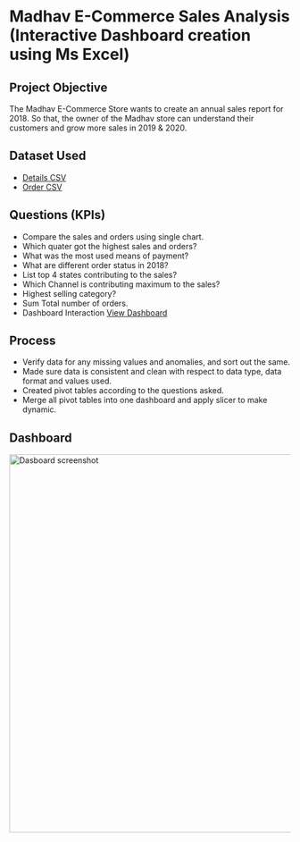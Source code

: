 # Madhav E-Commerce Sales Analysis (Interactive Dashboard creation using Ms Excel)
## Project Objective 
The Madhav E-Commerce Store wants to create an annual sales report for 2018. So that, the owner of the Madhav store can understand their customers and grow more sales in 2019 & 2020.
## Dataset Used 
- <a href="https://github.com/Nishant1O1/Online-Sales-Dashboard/blob/main/Details.csv">Details CSV</a>
- <a href="https://github.com/Nishant1O1/Online-Sales-Dashboard/blob/main/Orders.csv">Order CSV</a>

## Questions (KPIs)
- Compare the sales and orders using single chart.
- Which quater got the highest sales and orders?
- What was the most used means of payment?
- What are different order status in 2018?
- List top 4 states contributing to the sales?
- Which Channel is contributing maximum to the sales?
- Highest selling category?
- Sum Total number of orders.
- Dashboard Interaction <a href="https://github.com/Nishant1O1/Online-Sales-Dashboard/blob/main/Dasboard%20screenshot.png"> View Dashboard</a>

## Process
- Verify data for any missing values and anomalies, and sort out the same.
- Made sure data is consistent and clean with respect to data type, data format and values used.
- Created pivot tables according to the questions asked.
- Merge all pivot tables into one dashboard and apply slicer to make dynamic.

## Dashboard
<img width="677" alt="Dasboard screenshot" src="https://github.com/user-attachments/assets/943be19c-b4ba-4e6a-971d-a0e1839289ed" />



